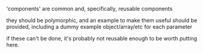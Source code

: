 
'components' are common and, specifically, reusable components

they should be polymorphic, and an example to make them useful should be
provided, including a dummy example object/array/etc for each parameter

if these can't be done, it's probably not reusable enough to be worth putting here.